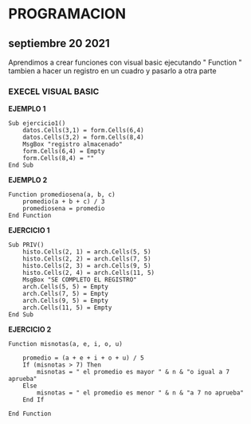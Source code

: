 # **PROGRAMACION**


## **septiembre 20 2021** <br>
Aprendimos a crear funciones con visual basic ejecutando
" Function " tambien a hacer un registro en un cuadro y 
pasarlo a otra parte 
### **EXECEL VISUAL BASIC**
**EJEMPLO 1**
```
Sub ejercicio1()
    datos.Cells(3,1) = form.Cells(6,4)
    datos.Cells(3,2) = form.Cells(8,4)
    MsgBox "registro almacenado"
    form.Cells(6,4) = Empty
    form.Cells(8,4) = ""
End Sub
```
**EJEMPLO 2**
```
Function promediosena(a, b, c)
    promedio(a + b + c) / 3
    promediosena = promedio 
End Function
```
**EJERCICIO 1**
```
Sub PRIV()
    histo.Cells(2, 1) = arch.Cells(5, 5)
    histo.Cells(2, 2) = arch.Cells(7, 5)
    histo.Cells(2, 3) = arch.Cells(9, 5)
    histo.Cells(2, 4) = arch.Cells(11, 5)
    MsgBox "SE COMPLETO EL REGISTRO"
    arch.Cells(5, 5) = Empty
    arch.Cells(7, 5) = Empty
    arch.Cells(9, 5) = Empty
    arch.Cells(11, 5) = Empty
End Sub
```
**EJERCICIO 2**
```
Function misnotas(a, e, i, o, u)

    promedio = (a + e + i + o + u) / 5
    If (misnotas > 7) Then
        misnotas = " el promedio es mayor " & n & "o igual a 7 aprueba"
    Else
        misnotas = " el promedio es menor " & n & "a 7 no aprueba"
    End If
       
End Function
```